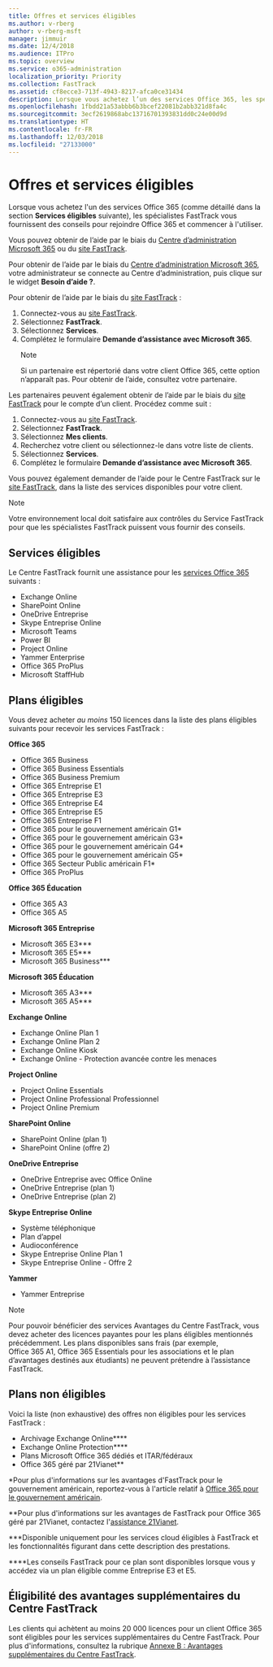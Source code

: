 ```yaml
---
title: Offres et services éligibles
ms.author: v-rberg
author: v-rberg-msft
manager: jimmuir
ms.date: 12/4/2018
ms.audience: ITPro
ms.topic: overview
ms.service: o365-administration
localization_priority: Priority
ms.collection: FastTrack
ms.assetid: cf8ecce3-713f-4943-8217-afca0ce31434
description: Lorsque vous achetez l’un des services Office 365, les spécialistes FastTrack vous fournissent des conseils pour rejoindre Office 365 et commencer à l’utiliser.
ms.openlocfilehash: 1fbdd21a53abbb6b3bcef22081b2abb321d8fa4c
ms.sourcegitcommit: 3ecf2619868abc13716701393831dd0c24e00d9d
ms.translationtype: HT
ms.contentlocale: fr-FR
ms.lasthandoff: 12/03/2018
ms.locfileid: "27133000"
---
```

# <a name="eligible-services-and-plans"></a>Offres et services éligibles

Lorsque vous achetez l'un des services Office 365 (comme détaillé dans la section **Services éligibles** suivante), les spécialistes FastTrack vous fournissent des conseils pour rejoindre Office 365 et commencer à l'utiliser. 
  
Vous pouvez obtenir de l’aide par le biais du [Centre d’administration Microsoft 365](https://go.microsoft.com/fwlink/?linkid=2032704) ou du [site FastTrack](https://go.microsoft.com/fwlink/?linkid=780698). 

Pour obtenir de l’aide par le biais du [Centre d’administration Microsoft 365](https://go.microsoft.com/fwlink/?linkid=2032704), votre administrateur se connecte au Centre d’administration, puis clique sur le widget **Besoin d’aide ?**. 

Pour obtenir de l’aide par le biais du [site FastTrack](https://go.microsoft.com/fwlink/?linkid=780698) : 
1.  Connectez-vous au [site FastTrack](https://go.microsoft.com/fwlink/?linkid=780698). 
2.  Sélectionnez **FastTrack**.
3.  Sélectionnez **Services**.
4.  Complétez le formulaire **Demande d’assistance avec Microsoft 365**.
    > [!NOTE]
    >  Si un partenaire est répertorié dans votre client Office 365, cette option n’apparaît pas. Pour obtenir de l’aide, consultez votre partenaire. 

Les partenaires peuvent également obtenir de l’aide par le biais du [site FastTrack](https://go.microsoft.com/fwlink/?linkid=780698) pour le compte d’un client. Procédez comme suit :
1.  Connectez-vous au [site FastTrack](https://go.microsoft.com/fwlink/?linkid=780698). 
2.  Sélectionnez **FastTrack**.
3.  Sélectionnez **Mes clients**.
4.  Recherchez votre client ou sélectionnez-le dans votre liste de clients.
5.  Sélectionnez **Services**.
6.  Complétez le formulaire **Demande d’assistance avec Microsoft 365**.

Vous pouvez également demander de l’aide pour le Centre FastTrack sur le [site FastTrack](https://go.microsoft.com/fwlink/?linkid=780698), dans la liste des services disponibles pour votre client. 
> [!NOTE]
> Votre environnement local doit satisfaire aux contrôles du Service FastTrack pour que les spécialistes FastTrack puissent vous fournir des conseils. 
  
## <a name="eligible-services"></a>Services éligibles

Le Centre FastTrack fournit une assistance pour les [services Office 365](https://go.microsoft.com/fwlink/?linkid=2005429) suivants :
  
- Exchange Online
- SharePoint Online
- OneDrive Entreprise
- Skype Entreprise Online
- Microsoft Teams
- Power BI
- Project Online
- Yammer Enterprise 
- Office 365 ProPlus
- Microsoft StaffHub
    
## <a name="eligible-plans"></a>Plans éligibles

Vous devez acheter *au moins* 150 licences dans la liste des plans éligibles suivants pour recevoir les services FastTrack :
  
 **Office 365**
  
- Office 365 Business  
- Office 365 Business Essentials  
- Office 365 Business Premium
- Office 365 Entreprise E1
- Office 365 Entreprise E3
- Office 365 Entreprise E4  
- Office 365 Entreprise E5
- Office 365 Entreprise F1
- Office 365 pour le gouvernement américain G1\*
- Office 365 pour le gouvernement américain G3\*
- Office 365 pour le gouvernement américain G4\*
- Office 365 pour le gouvernement américain G5\* 
- Office 365 Secteur Public américain F1\*
- Office 365 ProPlus
    
 **Office 365 Éducation**
  
- Office 365 A3
- Office 365 A5

 **Microsoft 365 Entreprise**
  
- Microsoft 365 E3\*\*\*
- Microsoft 365 E5\*\*\*
- Microsoft 365 Business\*\*\*
    
 **Microsoft 365 Éducation**
  
- Microsoft 365 A3\*\*\*
- Microsoft 365 A5\*\*\*

 **Exchange Online**
  
- Exchange Online Plan 1
- Exchange Online Plan 2 
- Exchange Online Kiosk
- Exchange Online - Protection avancée contre les menaces
    
 **Project Online**
  
- Project Online Essentials  
- Project Online Professional Professionnel
- Project Online Premium
    
 **SharePoint Online**
  
- SharePoint Online (plan 1)
- SharePoint Online (offre 2)
    
 **OneDrive Entreprise**
  
- OneDrive Entreprise avec Office Online 
- OneDrive Entreprise (plan 1)
- OneDrive Entreprise (plan 2)
    
 **Skype Entreprise Online**
  
-  Système téléphonique 
-  Plan d’appel 
-  Audioconférence 
-  Skype Entreprise Online Plan 1  
-  Skype Entreprise Online - Offre 2
    
 **Yammer**
  
- Yammer Entreprise 
> [!NOTE]
> Pour pouvoir bénéficier des services Avantages du Centre FastTrack, vous devez acheter des licences payantes pour les plans éligibles mentionnés précédemment. Les plans disponibles sans frais (par exemple, Office 365 A1, Office 365 Essentials pour les associations et le plan d’avantages destinés aux étudiants) ne peuvent prétendre à l’assistance FastTrack. 
  
## <a name="ineligible-plans"></a>Plans non éligibles

Voici la liste (non exhaustive) des offres non éligibles pour les services FastTrack :
  
- Archivage Exchange Online\*\*\*\*
- Exchange Online Protection\*\*\*\*
- Plans Microsoft Office 365 dédiés et ITAR/fédéraux
- Office 365 géré par 21Vianet\*\*
    
\*Pour plus d'informations sur les avantages d'FastTrack pour le gouvernement américain, reportez-vous à l'article relatif à [Office 365 pour le gouvernement américain](https://aka.ms/aboutgovcloud).
  
\*\*Pour plus d'informations sur les avantages de FastTrack pour Office 365 géré par 21Vianet, contactez l'[assistance 21Vianet](https://go.microsoft.com/fwlink/?linkid=852156).
  
\*\*\*Disponible uniquement pour les services cloud éligibles à FastTrack et les fonctionnalités figurant dans cette description des prestations.
  
\*\*\*\*Les conseils FastTrack pour ce plan sont disponibles lorsque vous y accédez via un plan éligible comme Entreprise E3 et E5.
  
## <a name="fasttrack-center-additional-benefit-eligibility"></a>Éligibilité des avantages supplémentaires du Centre FastTrack

Les clients qui achètent au moins 20 000 licences pour un client Office 365 sont éligibles pour les services supplémentaires du Centre FastTrack. Pour plus d'informations, consultez la rubrique [Annexe B : Avantages supplémentaires du Centre FastTrack](O365-fasttrack-additional-benefits.md).
  

  

